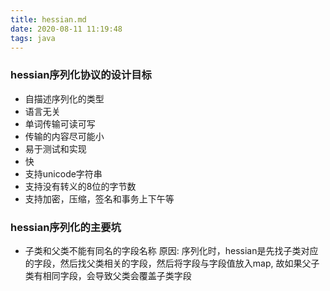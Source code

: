 ```yaml
---
title: hessian.md
date: 2020-08-11 11:19:48
tags: java
---
```


### hessian序列化协议的设计目标
- 自描述序列化的类型
- 语言无关
- 单词传输可读可写
- 传输的内容尽可能小
- 易于测试和实现
- 快
- 支持unicode字符串
- 支持没有转义的8位的字节数
- 支持加密，压缩，签名和事务上下午等

### hessian序列化的主要坑
- 子类和父类不能有同名的字段名称
原因: 序列化时，hessian是先找子类对应的字段，然后找父类相关的字段，然后将字段与字段值放入map, 故如果父子类有相同字段，会导致父类会覆盖子类字段